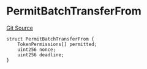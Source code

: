 # PermitBatchTransferFrom

[Git Source](https://github.com/ArrakisFinance/arrakis-modular/blob/main/src/structs/SPermit2.sol)

```solidity
struct PermitBatchTransferFrom {
    TokenPermissions[] permitted;
    uint256 nonce;
    uint256 deadline;
}
```
